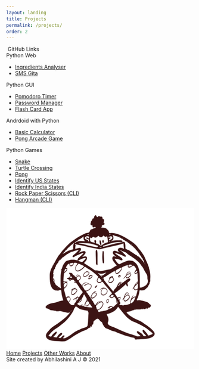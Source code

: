 ```yaml
---
layout: landing
title: Projects
permalink: /projects/
order: 2
---
```


<div class="projects-title-bar"><i class="fab fa-github"></i>&nbsp;GitHub Links</div>
<div class="flex-columns-container">
	<div class="flex-column">
		<span class="projects-section-title">Python Web</span>
			<ul class="projects-list">
				<li><a href="https://github.com/abhilashini/IngredientsAnalyser">Ingredients Analyser</a></li>
				<li><a href="https://github.com/abhilashini/sms_bhagavad_gita">SMS Gita</a></li>
			</ul>
	</div>
	<div class="flex-column">
		<span class="projects-section-title">Python GUI</span>
			<ul class="projects-list">
				<li><a href="">Pomodoro Timer</a></li>
				<li><a href="">Password Manager</a></li>
				<li><a href="">Flash Card App</a></li>
			</ul>
	</div>
	<div class="flex-column">
		<span class="projects-section-title">Andrdoid with Python</span>
			<ul class="projects-list">
				<li><a href="https://github.com/abhilashini/KivyCalculator">Basic Calculator</a></li>
				<li><a href="https://github.com/abhilashini/KivyPong">Pong Arcade Game</a></li>
			</ul>
	</div>
	<div class="flex-column">
		<span class="projects-section-title">Python Games</span>
			<ul class="projects-list">
				<li><a href="https://github.com/abhilashini/games/tree/main/snake_game">Snake</a></li>
				<li><a href="https://github.com/abhilashini/games/tree/main/turtle_crossing">Turtle Crossing</a></li>
				<li><a href="https://github.com/abhilashini/games/tree/main/pong">Pong</a></li>
				<li><a href="https://github.com/abhilashini/games/tree/main/identify_the_states">Identify US States</a></li>
				<li><a href="https://github.com/abhilashini/games/tree/main/identify_the_states">Identify India States</a></li>
				<li><a href="https://github.com/abhilashini/games/blob/main/rock_paper_scissors.py">Rock Paper Scissors (CLI)</a></li>
				<li><a href="#">Hangman (CLI)</a></li>
			</ul>
	</div>
	<div class="flex-column">
		<img src="/images/ReadingDoodle.svg" class="projects-corner">
	</div>
</div>

<nav class="nav">
	<a href="/">Home</a>
	<a href="{{ page.url | prepend: site.baseurl }}" class="active">Projects</a>
	<a href="/other_works">Other Works</a>
	<a href="/about">About</a>
</nav>

<span class="copyright">
	Site created by Abhilashini A J &copy; 2021
</span>